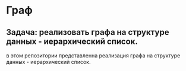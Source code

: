 ﻿# Граф
## Задача: реализовать графа на структуре данных - иерархический список.
в этом репозитории представленна реализация графа на структуре данных - иерархический список. 

